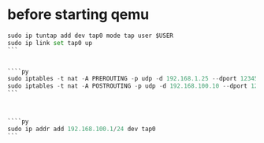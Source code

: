 # before starting qemu 


````py
sudo ip tuntap add dev tap0 mode tap user $USER
sudo ip link set tap0 up
```


````py
sudo iptables -t nat -A PREROUTING -p udp -d 192.168.1.25 --dport 12345 -j DNAT --to-destination 192.168.100.10:12345
sudo iptables -t nat -A POSTROUTING -p udp -d 192.168.100.10 --dport 12345 -j MASQUERADE
```



````py
sudo ip addr add 192.168.100.1/24 dev tap0
```

